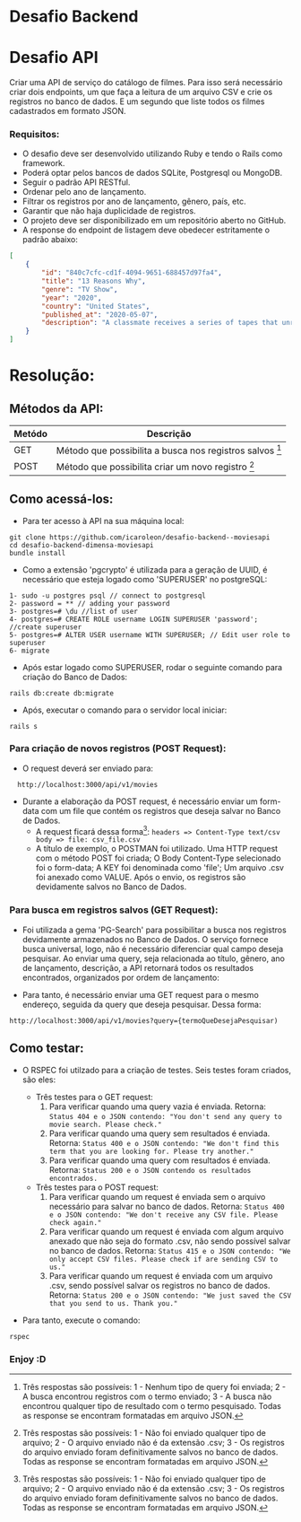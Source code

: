 # **Desafio Backend**

# **Desafio API**

Criar uma API de serviço do catálogo de filmes. Para isso será necessário criar dois endpoints, um que faça a leitura de um arquivo CSV e crie os registros no banco de dados. E um segundo que liste todos os filmes cadastrados em formato JSON.

### **Requisitos:**

- O desafio deve ser desenvolvido utilizando Ruby e tendo o Rails como framework.
- Poderá optar pelos bancos de dados SQLite, Postgresql ou MongoDB.
- Seguir o padrão API RESTful.
- Ordenar pelo ano de lançamento.
- Filtrar os registros por ano de lançamento, gênero, país, etc.
- Garantir que não haja duplicidade de registros.
- O projeto deve ser disponibilizado em um repositório aberto no GitHub.
- A response do endpoint de listagem deve obedecer estritamente o padrão abaixo:

```json
[
    {
        "id": "840c7cfc-cd1f-4094-9651-688457d97fa4",
        "title": "13 Reasons Why",
        "genre": "TV Show",
        "year": "2020",
        "country": "United States",
        "published_at": "2020-05-07",
        "description": "A classmate receives a series of tapes that unravel the mystery of her tragic choice."
    }
]
```

# **Resolução:**
## **Métodos da API:**

| Metódo | Descrição |
| ------------- | ------------- |
|  GET  |  Método que possibilita a busca nos registros salvos [^1]  |
| POST  | Método que possibilita criar um novo registro [^2]  |

## Como acessá-los:

- Para ter acesso à API na sua máquina local:

```
git clone https://github.com/icaroleon/desafio-backend--moviesapi
cd desafio-backend-dimensa-moviesapi
bundle install
```
- Como a extensão 'pgcrypto' é utilizada para a geração de UUID, é necessário que esteja logado como 'SUPERUSER' no postgreSQL: 
```
1- sudo -u postgres psql // connect to postgresql
2- password = ** // adding your password
3- postgres=# \du //list of user
4- postgres=# CREATE ROLE username LOGIN SUPERUSER 'password'; //create superuser
5- postgres=# ALTER USER username WITH SUPERUSER; // Edit user role to superuser
6- migrate
```
- Após estar logado como SUPERUSER, rodar o seguinte comando para criação do Banco de Dados:
```
rails db:create db:migrate
```
- Após, executar o comando para o servidor local iniciar:  
```
rails s
```

### Para criação de novos registros (**POST Request**):

- O request deverá ser enviado para:
```
  http://localhost:3000/api/v1/movies
```

- Durante a elaboração da POST request, é necessário enviar um form-data com um file que contém os registros que deseja salvar no Banco de Dados.
   - A request ficará dessa forma[^2]:
     `
     headers => Content-Type text/csv body => file: csv_file.csv
     `
   - A título de exemplo, o POSTMAN foi utilizado. Uma HTTP request com o método POST foi criada;  O Body Content-Type selecionado foi o form-data; A KEY foi denominada como 'file'; Um arquivo .csv foi anexado como VALUE. Após o envio, os registros são devidamente salvos no Banco de Dados. 

### Para busca em registros salvos (**GET Request**):

- Foi utilizada a gema 'PG-Search' para possibilitar a busca nos registros devidamente armazenados no Banco de Dados. O serviço fornece busca universal, logo, não é necessário diferenciar qual campo deseja pesquisar. Ao enviar uma query, seja relacionada ao título, gênero, ano de lançamento, descrição, a API retornará todos os resultados encontrados, organizados por ordem de lançamento:

- Para tanto, é necessário enviar uma GET request para o mesmo endereço, seguida da query que deseja pesquisar. Dessa forma: 
```
http://localhost:3000/api/v1/movies?query={termoQueDesejaPesquisar)
```

## **Como testar:**

- O RSPEC foi utilzado para a criação de testes. Seis testes foram criados, são eles:
  - Três testes para o GET request:
    1. Para verificar quando uma query vazia é enviada. Retorna:
    `
    Status 404 e o JSON contendo: "You don't send any query to movie search. Please check."
    `
    2. Para verificar quando uma query sem resultados é enviada. Retorna:
     `
    Status 400 e o JSON contendo: "We don't find this term that you are looking for. Please try another."
    `
    3. Para verificar quando uma query com resultados é enviada. Retorna: 
    `
    Status 200 e o JSON contendo os resultados encontrados.
    `
  - Três testes para o POST request:
    1. Para verificar quando um request é enviada sem o arquivo necessário para salvar no banco de dados. Retorna:
    `
    Status 400 e o JSON contendo: "We don't receive any CSV file. Please check again."
    `
    2. Para verificar quando um request é enviada com algum arquivo anexado que não seja do formato .csv, não sendo possível salvar no banco de dados. Retorna: 
    `
    Status 415 e o JSON contendo: "We only accept CSV files. Please check if are sending CSV to us."
    `
    3. Para verificar quando um request é enviada com um arquivo .csv, sendo possível salvar os registros no banco de dados. Retorna: 
    `
    Status 200 e o JSON contendo: "We just saved the CSV that you send to us. Thank you."
    `
    
- Para tanto, execute o comando:

```
rspec
```


### **Enjoy :D**



[^1]: Três respostas são possíveis: 1 - Nenhum tipo de query foi enviada; 2 - A busca encontrou registros com o termo enviado; 3 - A busca não encontrou qualquer tipo de resultado com o termo pesquisado. Todas as response se encontram formatadas em arquivo JSON. 
[^2]: Três respostas são possíveis: 1 - Não foi enviado qualquer tipo de arquivo; 2 - O arquivo enviado não é da extensão .csv; 3 - Os registros do arquivo enviado foram definitivamente salvos no banco de dados. Todas as response se encontram formatadas em arquivo JSON.


